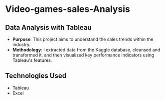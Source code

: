 # Video-games-sales-Analysis

## Data Analysis with Tableau
- **Purpose**: This project aims to understand the sales trends within the industry.
- **Methodology**: I extracted data from the Kaggle database, cleansed and transformed it, and then visualized key performance indicators using Tableau's features.
  
## Technologies Used

- Tableau
- Excel
